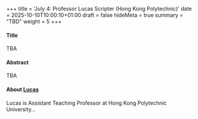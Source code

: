 +++
title = 'July 4: Professor Lucas Scripter (Hong Kong Polytechnic)'
date = 2025-10-10T10:00:10+01:00
draft = false
hideMeta = true
summary = "TBD"
weight = 5
+++
 

#### Title
TBA

#### Abstract
TBA 

 

#### About [Lucas](https://myweb.cuhk.edu.cn/lucasscripter)
Lucas is Assistant Teaching Professor at Hong Kong Polytechnic University...



